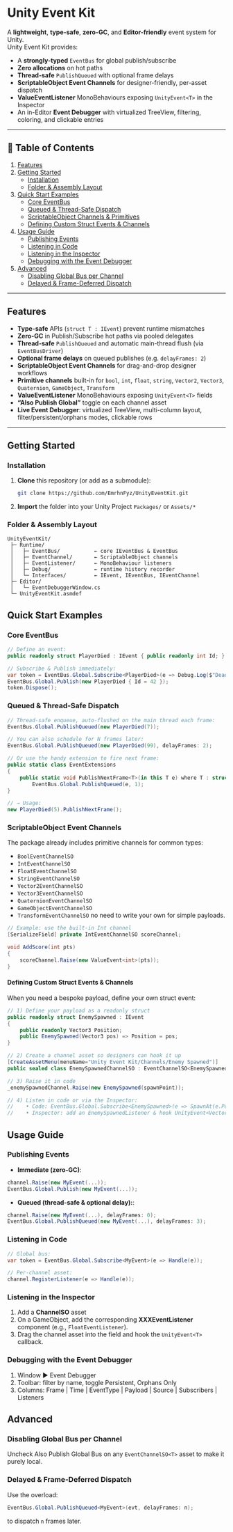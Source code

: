 # Unity Event Kit

A **lightweight**, **type-safe**, **zero-GC**, and **Editor-friendly** event system for Unity.  
Unity Event Kit provides:

- A **strongly-typed** `EventBus` for global publish/subscribe
- **Zero allocations** on hot paths 
- **Thread-safe** `PublishQueued` with optional frame delays
- **ScriptableObject Event Channels** for designer-friendly, per-asset dispatch
- **ValueEventListener<T>** MonoBehaviours exposing `UnityEvent<T>` in the Inspector
- An in-Editor **Event Debugger** with virtualized TreeView, filtering, coloring, and clickable entries

---

## 📖 Table of Contents

1. [Features](#features)
2. [Getting Started](#getting-started)
    - [Installation](#installation)
    - [Folder & Assembly Layout](#folder--assembly-layout)
3. [Quick Start Examples](#quick-start-examples)
    - [Core EventBus](#core-eventbus)
    - [Queued & Thread-Safe Dispatch](#queued--thread-safe-dispatch)
    - [ScriptableObject Channels & Primitives](#scriptableobject-channels--primitives)
    - [Defining Custom Struct Events & Channels](#defining-custom-struct-events--channels)
4. [Usage Guide](#usage-guide)
    - [Publishing Events](#publishing-events)
    - [Listening in Code](#listening-in-code)
    - [Listening in the Inspector](#listening-in-the-inspector)
    - [Debugging with the Event Debugger](#debugging-with-the-event-debugger)
5. [Advanced](#advanced)
    - [Disabling Global Bus per Channel](#disabling-global-bus-per-channel)
    - [Delayed & Frame-Deferred Dispatch](#delayed--frame-deferred-dispatch)

---

## Features

- **Type-safe** APIs (`struct T : IEvent`) prevent runtime mismatches
- **Zero-GC** in Publish/Subscribe hot paths via pooled delegates
- **Thread-safe** `PublishQueued` and automatic main-thread flush (via `EventBusDriver`)
- **Optional frame delays** on queued publishes (e.g. `delayFrames: 2`)
- **ScriptableObject Event Channels** for drag-and-drop designer workflows
- **Primitive channels** built-in for `bool`, `int`, `float`, `string`, `Vector2`, `Vector3`, `Quaternion`, `GameObject`, `Transform`
- **ValueEventListener<T>** MonoBehaviours exposing `UnityEvent<T>` fields
- **“Also Publish Global”** toggle on each channel asset
- **Live Event Debugger**: virtualized TreeView, multi-column layout, filter/persistent/orphans modes, clickable rows


---

## Getting Started

### Installation

1. **Clone** this repository (or add as a submodule):
   ```bash
   git clone https://github.com/EmrhnFyz/UnityEventKit.git
   ```
2. **Import** the folder into your Unity Project `Packages/` or `Assets/*`

### Folder & Assembly Layout
```
UnityEventKit/
 ├─ Runtime/
 │   ├─ EventBus/           ← core IEventBus & EventBus
 │   ├─ EventChannel/       ← ScriptableObject channels
 │   ├─ EventListener/      ← MonoBehaviour listeners
 │   ├─ Debug/              ← runtime history recorder
 │   └─ Interfaces/         ← IEvent, IEventBus, IEventChannel
 ├─ Editor/
 │   └─ EventDebuggerWindow.cs
 └─ UnityEventKit.asmdef

```

## Quick Start Examples

### Core EventBus

```csharp
// Define an event:
public readonly struct PlayerDied : IEvent { public readonly int Id; }

// Subscribe & Publish immediately:
var token = EventBus.Global.Subscribe<PlayerDied>(e => Debug.Log($"Dead: {e.Id}"));
EventBus.Global.Publish(new PlayerDied { Id = 42 });
token.Dispose();
```

### Queued & Thread-Safe Dispatch

```csharp
// Thread-safe enqueue, auto-flushed on the main thread each frame:
EventBus.Global.PublishQueued(new PlayerDied(7));

// You can also schedule for N frames later:
EventBus.Global.PublishQueued(new PlayerDied(99), delayFrames: 2);

// Or use the handy extension to fire next frame:
public static class EventExtensions 
{
    public static void PublishNextFrame<T>(in this T e) where T : struct, IEvent =>
        EventBus.Global.PublishQueued(e, 1);
}

// → Usage:
new PlayerDied(5).PublishNextFrame();
```

### ScriptableObject Event Channels
The package already includes primitive channels for common types:
- `BoolEventChannelSO`
- `IntEventChannelSO`
- `FloatEventChannelSO`
- `StringEventChannelSO`
- `Vector2EventChannelSO`
- `Vector3EventChannelSO`
- `QuaternionEventChannelSO`
- `GameObjectEventChannelSO`
- `TransformEventChannelSO`
no need to write your own for simple payloads.


```csharp
// Example: use the built-in Int channel
[SerializeField] private IntEventChannelSO scoreChannel;

void AddScore(int pts) 
{
    scoreChannel.Raise(new ValueEvent<int>(pts));
}
```

#### Defining Custom Struct Events & Channels
When you need a bespoke payload, define your own struct event:
```csharp
// 1) Define your payload as a readonly struct
public readonly struct EnemySpawned : IEvent 
{
    public readonly Vector3 Position;
    public EnemySpawned(Vector3 pos) => Position = pos;
}

// 2) Create a channel asset so designers can hook it up
[CreateAssetMenu(menuName="Unity Event Kit/Channels/Enemy Spawned")]
public sealed class EnemySpawnedChannelSO : EventChannelSO<EnemySpawned> { }

// 3) Raise it in code
_enemySpawnedChannel.Raise(new EnemySpawned(spawnPoint));

// 4) Listen in code or via the Inspector:
//    • Code: EventBus.Global.Subscribe<EnemySpawned>(e => SpawnAt(e.Position));
//    • Inspector: add an EnemySpawnedListener & hook UnityEvent<Vector3>.
```

## Usage Guide
### Publishing Events
- **Immediate (zero-GC)**:
```csharp
channel.Raise(new MyEvent(...));
EventBus.Global.Publish(new MyEvent(...));
```
- **Queued (thread-safe & optional delay):**:
```csharp
channel.Raise(new MyEvent(...), delayFrames: 0);
EventBus.Global.PublishQueued(new MyEvent(...), delayFrames: 3);
```

### Listening in Code
```csharp
// Global bus:
var token = EventBus.Global.Subscribe<MyEvent>(e => Handle(e));

// Per-channel asset:
channel.RegisterListener(e => Handle(e));
```

### Listening in the Inspector
1. Add a **ChannelSO** asset
2. On a GameObject, add the corresponding **XXXEventListener** component (e.g., `FloatEventListener`).
3. Drag the channel asset into the field and hook the `UnityEvent<T>` callback.

### Debugging with the Event Debugger
1. Window ▶ Event Debugger
2. Toolbar: filter by name, toggle Persistent, Orphans Only
3. Columns: Frame | Time | EventType | Payload | Source | Subscribers | Listeners

##  Advanced
### Disabling Global Bus per Channel
Uncheck Also Publish Global Bus on any `EventChannelSO<T>` asset to make it purely local.

### Delayed & Frame-Deferred Dispatch
Use the overload:

```csharp
EventBus.Global.PublishQueued<MyEvent>(evt, delayFrames: n);
```
to dispatch `n` frames later.
